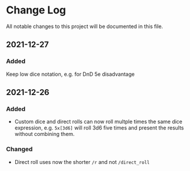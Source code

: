 # Change Log

All notable changes to this project will be documented in this file.

## 2021-12-27

### Added
Keep low dice notation, e.g. for DnD 5e disadvantage

## 2021-12-26

### Added

- Custom dice and direct rolls can now roll multple times the same dice expression, e.g. `5x[3d6]` will roll 3d6 five
  times and present the results without combining them.

### Changed

- Direct roll uses now the shorter `/r` and not `/direct_roll`

